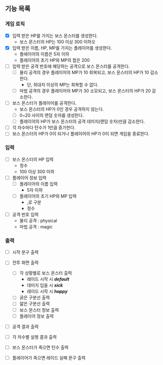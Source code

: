 ## 기능 목록

### 게임 로직
- [x] 입력 받은 HP를 가지는 보스 몬스터를 생성한다.
  - 보스 몬스터의 HP는 100 이상 300 이하오
- [x] 입력 받은 이름, HP, MP를 가지는 플레이어를 생성한다.
  - 플에이어의 이름은 5자 이하
  - 플레이어의 초기 HP와 MP의 합은 200
- [ ] 입력 받은 공격 번호에 해당하는 공격으로 보스 몬스터를 공격한다.
  - [ ] 물리 공격의 경우 플레이어의 MP가 10 회복되고, 보스 몬스터의 HP가 10 감소한다.
    - 단, 최대치 이상의 MP는 회복할 수 없다.
  - [ ] 마법 공격의 경우 플레이어의 MP가 30 소모되고, 보스 몬스터의 HP가 20 감소한다.
- [ ] 보스 몬스터가 플레이어를 공격한다.
  - 보스 몬스터의 HP가 0인 경우 공격하지 않는다.
  - [ ] 0~20 사이의 랜덤 숫자를 생성한다.
  - [ ] 플레이어의 HP가 보스 몬스터의 공격 데미지(랜덤 숫자)만큼 감소한다.
- [ ] 각 차수마다 턴수가 1만큼 증가한다. 
- [ ] 보스 몬스터의 HP가 0이 되거나 플레이어의 HP가 0이 되면 게임을 종료한다.

### 입력
- [ ] 보스 몬스터의 HP 입력
  - 정수
  - 100 이상 300 이하
- [ ] 플레이어 정보 입력
  - [ ] 플레이어의 이름 입력
    - 5자 이하
  - [ ] 플레이어의 초기 HP와 MP 입력
    - ,로 구분
    - 정수
- [ ] 공격 번호 입력
  - 물리 공격 : physical
  - 마법 공격 : magic

### 출력
- [ ] 시작 문구 출력
- [ ] 전투 화면 출력
  - [ ] 각 상황별로 보스 몬스터 출력
    - 레이드 시작 시 ***default***
    - 데미지 입을 시 ***sick***
    - 레이드 시작 시 ***happy***
  - [ ] 굵은 구분선 출력
  - [ ] 얇은 구분선 출력
  - [ ] 보스 몬스터 정보 출력
  - [ ] 플레이어 정보 출력
- [ ] 공격 결과 출력
- [ ] 각 차수별 실행 결과 출력
- [ ] 보스 몬스터가 죽으면 턴수 출력
- [ ] 플레이어가 죽으면 레이드 실패 문구 출력

